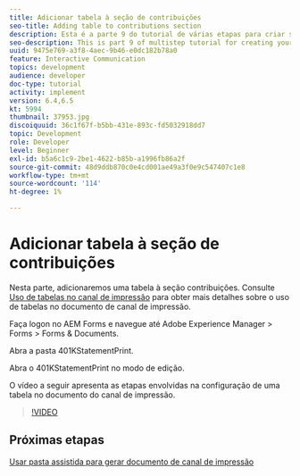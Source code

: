 ```yaml
---
title: Adicionar tabela à seção de contribuições
seo-title: Adding table to contributions section
description: Esta é a parte 9 do tutorial de várias etapas para criar seu primeiro documento de comunicação interativa.Nesta parte, adicionaremos uma tabela à seção contribuições.
seo-description: This is part 9 of multistep tutorial for creating your first interactive communication document.In this part, we will add a table to the contributions section.
uuid: 9475e769-a3f8-4aec-9b46-e0dc182b78a0
feature: Interactive Communication
topics: development
audience: developer
doc-type: tutorial
activity: implement
version: 6.4,6.5
kt: 5994
thumbnail: 37953.jpg
discoiquuid: 36c1f67f-b5bb-431e-893c-fd5032918dd7
topic: Development
role: Developer
level: Beginner
exl-id: b5a6c1c9-2be1-4622-b85b-a1996fb86a2f
source-git-commit: 48d9ddb870c0e4cd001ae49a3f0e9c547407c1e8
workflow-type: tm+mt
source-wordcount: '114'
ht-degree: 1%

---
```


# Adicionar tabela à seção de contribuições

Nesta parte, adicionaremos uma tabela à seção contribuições.
Consulte [Uso de tabelas no canal de impressão](/help/forms/interactive-communications/table-in-print-channel-documents-video-use.md) para obter mais detalhes sobre o uso de tabelas no documento de canal de impressão.

Faça logon no AEM Forms e navegue até Adobe Experience Manager > Forms > Forms &amp; Documents.

Abra a pasta 401KStatementPrint.

Abra o 401KStatementPrint no modo de edição.

O vídeo a seguir apresenta as etapas envolvidas na configuração de uma tabela no documento do canal de impressão.

>[!VIDEO](https://video.tv.adobe.com/v/27769?quality=12&learn=on)

## Próximas etapas

[Usar pasta assistida para gerar documento de canal de impressão](./using-watched-folder-to-generate-document.md)
